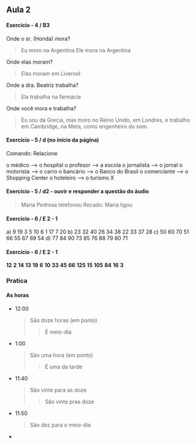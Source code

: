 

## Aula 2

#### Exercício - 4 / B3

Onde o sr. (Honda) mora?
>Eu moro na Argentina
>Ele mora na Argentina

Onde elas moram?
> Elas moram em Liverool

Onde a dra. Beatriz trabalha?
> Ela trabalha na farmácia

Onde você mora e trabalha?
> Eu sou da Grecia, mas moro no Reino Unido, em Londres, e trabalho em Cambridge, na Meta, como engenheiro do som.

#### Exercício - 5 / d (no início da página)

Comando: Relacione

o médico --> o hospital
o profesor --> a escola
o jornalista --> o jornal
o motorista --> o carro
o bancário --> o Banco do Brasil
o comerciante --> o Shopping Center
o hoteleiro --> o turismo X


#### Exercício - 5 / d2 - ouvir e responder a questão do áudio

> Maria Pedrosa
> telefonou
> Recado: Maria ligou


#### Exercício - 6 / E 2 - 1

a) 9 19 3 5 10 6 1 17 7 20
b) 23 32 40 26 34 38 22 33 37 28 
c) 50 60 70 51 66 55 67 69 54 
d) 77 84 90 73 85 76 88 79 80 71



#### Exercício - 6 / E 2 - 1

**12** **2** **14** **13** **19** **6** **10** **33** **45** **66** **125** **15** **105** **84** **16** **3**

### Pratica

#### As horas

- 12:00
  > São doze horas (em ponto)
  > > É meio-dia

- 1:00
  > São uma hora (em ponto)
  > > É uma da tarde

- 11:40
  > São vinte para as doze 
  > > São vinte pras doze
  
- 11:50
  > São dez para o meio-dia
  
- 
